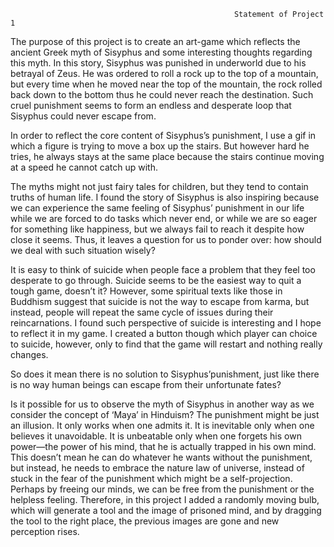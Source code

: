                                                       Statement of Project 1


The purpose of this project is to create an art-game which reflects the ancient Greek myth of Sisyphus and some interesting thoughts regarding this myth.
In this story, Sisyphus was punished in underworld due to his betrayal of Zeus. He was ordered to roll a rock up to the top of a mountain, 
but every time when he moved near the top of the mountain, the rock rolled back down to the bottom thus he could never reach the destination.
Such cruel punishment seems to form an endless and desperate loop that Sisyphus could never escape from.

In order to reflect the core content of Sisyphus’s punishment, I use a gif in which a figure is trying to move a box up the stairs. But however hard he tries, he always stays at the same place because the stairs continue moving at a speed he cannot catch up with.

The myths might not just fairy tales for children, but they tend to contain truths of human life. I found the story of Sisyphus is also inspiring because we can experience the same feeling of Sisyphus’ punishment in our life while we are forced to do tasks which never end, or while we are so eager for something like happiness, but we always fail to reach it despite how close it seems. Thus, it leaves a question for us to ponder over: how should we deal with such situation wisely?

It is easy to think of suicide when people face a problem that they feel too desperate to go through. Suicide seems to be the easiest way to quit a tough game, doesn’t it? However, some spiritual texts like those in Buddhism suggest that suicide is not the way to escape from karma, but instead, people will repeat the same cycle of issues during their reincarnations. I found such perspective of suicide is interesting and I hope to reflect it in my game. I created a button though which player can choice to suicide, however, only to find that the game will restart and nothing really changes.

So does it mean there is no solution to Sisyphus’punishment, just like there is no way human beings can escape from their unfortunate fates? 

Is it possible for us to observe the myth of Sisyphus in another way as we consider the concept of ‘Maya’ in Hinduism? The punishment might be just an illusion. It only works when one admits it. It is inevitable only when one believes it unavoidable. It is unbeatable only when one forgets his own power—the power of his mind, that he is actually trapped in his own mind. This doesn’t mean he can do whatever he wants without the punishment, but instead, he needs to embrace the nature law of universe, instead of stuck in the fear of the punishment which might be a self-projection. Perhaps by freeing our minds, we can be free from the punishment or the helpless feeling. Therefore, in this project I added a randomly moving bulb, which will generate a tool and the image of prisoned mind, and by dragging the tool to the right place, the previous images are gone and new perception rises.  


